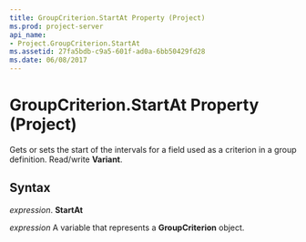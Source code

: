 ```yaml
---
title: GroupCriterion.StartAt Property (Project)
ms.prod: project-server
api_name:
- Project.GroupCriterion.StartAt
ms.assetid: 27fa5bdb-c9a5-601f-ad0a-6bb50429fd28
ms.date: 06/08/2017
---
```



# GroupCriterion.StartAt Property (Project)

Gets or sets the start of the intervals for a field used as a criterion in a group definition. Read/write **Variant**.


## Syntax

 _expression_. **StartAt**

 _expression_ A variable that represents a **GroupCriterion** object.


